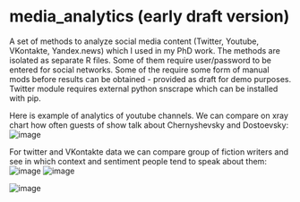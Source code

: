# media_analytics (early draft version)
A set of methods to analyze social media content (Twitter, Youtube, VKontakte, Yandex.news) which I used in my PhD work.
The methods are isolated as separate R files. Some of them require user/password to be entered for social networks. Some of the require some form of manual mods before results can be obtained - provided as draft for demo purposes.
Twitter module requires external python snscrape which can be installed with pip.

Here is example of analytics of youtube channels. We can compare on xray chart how often guests of show talk about Chernyshevsky and Dostoevsky:
![image](https://user-images.githubusercontent.com/65131820/133115601-18915025-21dd-441d-922e-00b9d8525248.png)

For twitter and VKontakte data we can compare group of fiction writers and see in which context and sentiment people tend to speak about them:
![image](https://user-images.githubusercontent.com/65131820/133115763-a9371bf0-2c73-4ea4-baf4-414586a62184.png)
![image](https://user-images.githubusercontent.com/65131820/133115802-3c2bec42-7bac-4eb1-916f-ee45aaf84fd5.png)

![image](https://user-images.githubusercontent.com/65131820/133115824-4360ff00-1100-4115-bd19-3cf306d9eca2.png)



